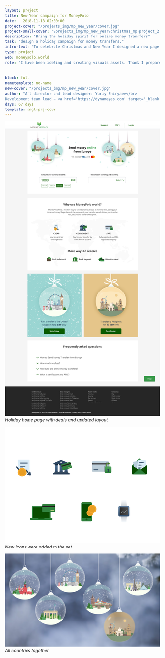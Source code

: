 ```yaml
---
layout: project
title: Nеw Year campaign for MoneyPolo
date:   2018-11-18 02:30:00
project-cover: "/projects_img/mp_new_year/cover.jpg"
project-small-cover: "/projects_img/mp_new_year/christmas_mp-project_2.png"
description: "Bring the holiday spirit for online money transfers"
task: "design a holiday campaign for money transfers."
intro-text: "To celebrate Christmas and New Year I designed a new page layout and follow up holiday social ad campaigns."
type: project
web: moneypolo.world
role: "I have been ideting and creating visuals assets. Thank I prepared the updated interface and helped development team to impliment it in code."


block: full
nametemplate: no-name
new-cover: "/projects_img/mp_new_year/cover.jpg"
author: "Art director and lead designer: Yuriy Shiryaev</br>
Development team lead – <a href='https://dynameyes.com' target='_blank'>Geronimo Matias</a>"
days: 67 days
template: sngl-prj-covr
---
```


<span class="p900 pshadow">![](/projects_img/mp_new_year/main_holiday_page.png)</span>
<span class="p-center">*Holiday home page with deals and updated layout*</span>

<span class="p400">![](/projects_img/mp_new_year/financial-icons-2.png)</span>
<span class="p-center">*New icons were added to the set*</span>

<span class="p1000">![](/projects_img/mp_new_year/all_countries.png)</span>
<span class="p-center">*All countries together*</span>




